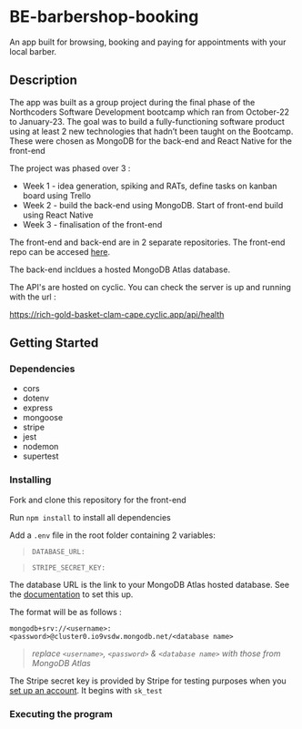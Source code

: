 # BE-barbershop-booking

An app built for browsing, booking and paying for appointments with your local barber.

## Description

The app was built as a group project during the final phase of the Northcoders Software Development bootcamp which ran from October-22 to January-23. The goal was to build a fully-functioning software product using at least 2 new technologies that hadn’t been taught on the Bootcamp. These were chosen as MongoDB for the back-end and React Native for the front-end

The project was phased over 3 :

- Week 1 - idea generation, spiking and RATs, define tasks on kanban board using Trello
- Week 2 - build the back-end using MongoDB. Start of front-end build using React Native
- Week 3 - finalisation of the front-end

The front-end and back-end are in 2 separate repositories. The front-end repo can be accesed [here](https://github.com/g4ry5haw/FE-barbershop-booking).

The back-end incldues a hosted MongoDB Atlas database.

The API's are hosted on cyclic. You can check the server is up and running with the url :

https://rich-gold-basket-clam-cape.cyclic.app/api/health

## Getting Started

### Dependencies

- cors
- dotenv
- express
- mongoose
- stripe
- jest
- nodemon
- supertest

### Installing

Fork and clone this repository for the front-end

Run `npm install` to install all dependencies

Add a `.env` file in the root folder containing 2 variables:

> `DATABASE_URL:`

> `STRIPE_SECRET_KEY:`

The database URL is the link to your MongoDB Atlas hosted database. See the [documentation](https://www.mongodb.com/docs/atlas/getting-started/) to set this up.

The format will be as follows :

`mongodb+srv://<username>:<password>@cluster0.io9vsdw.mongodb.net/<database name>`

> _replace `<username>`, `<password>` & `<database name>` with those from MongoDB Atlas_

The Stripe secret key is provided by Stripe for testing purposes when you [set up an account](https://dashboard.stripe.com/register). It begins with `sk_test`

### Executing the program
